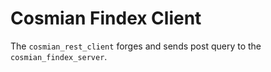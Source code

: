 # Cosmian Findex Client

The `cosmian_rest_client` forges and sends post query to the `cosmian_findex_server`.
